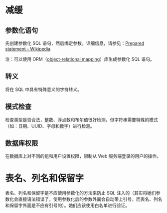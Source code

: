 # 减缓

## 参数化语句

先创建参数化 SQL 语句，然后绑定参数。详细信息，请参见：[Prepared statement - Wikipedia](https://en.wikipedia.org/wiki/Prepared_statement#C#_ADO.NET)

注：可以使用 ORM（[object-relational mapping](https://en.wikipedia.org/wiki/Object-relational_mapping)）库生成参数化 SQL 语句。

## 转义

将在 SQL 中具有特殊意义的字符转义。

## 模式检查

检查类型是否合法，整数、浮点数和布尔值很好检测，但字符串需要特殊的模式（如：日期、UUID、字母和数字）进行检测。

## 数据库权限

在数据库上对不同的组和用户设置权限，限制从 Web 服务端登录的用户的操作。

# 表名、列名和保留字

表名、列名和保留字是不应使用参数化的方法来防止 SQL 注入的（其实将她们参数化会直接语法错误了，使用参数化后的参数外面会自动带上引号，而表名、列名和保留字外面是不应有引号的）。她们应该使用白名单进行验证。
